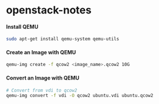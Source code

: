 openstack-notes
===============

#### Install QEMU
```sh
sudo apt-get install qemu-system qemu-utils
```

#### Create an Image with QEMU
```sh
qemu-img create -f qcow2 <image_name>.qcow2 10G
```

#### Convert an Image with QEMU
```sh
# Convert from vdi to qcow2
qemu-img convert -f vdi -O qcow2 ubuntu.vdi ubuntu.qcow2
```
